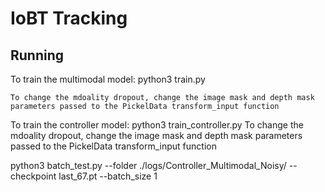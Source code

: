 # IoBT Tracking

## Running

To train the multimodal model:
    python3 train.py

    To change the mdoality dropout, change the image mask and depth mask parameters passed to the PickelData transform_input function

To train the controller model:
    python3 train_controller.py
    To change the mdoality dropout, change the image mask and depth mask parameters passed to the PickelData transform_input function


python3 batch_test.py --folder ./logs/Controller_Multimodal_Noisy/ --checkpoint last_67.pt --batch_size 1